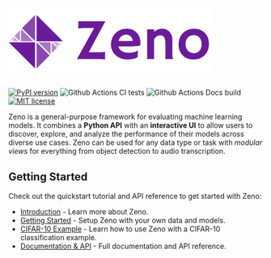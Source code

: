 <img src="./frontend/public/zeno.png" width="400px"/>

[![PyPI version](https://badge.fury.io/py/zenoml.svg)](https://badge.fury.io/py/zenoml)
![Github Actions CI tests](https://github.com/zeno-ml/zeno/actions/workflows/test.yml/badge.svg)
![Github Actions Docs build](https://github.com/zeno-ml/zenoml.com/actions/workflows/docs.yml/badge.svg)
[![MIT license](https://img.shields.io/badge/License-MIT-blue.svg)](https://lbesson.mit-license.org/)

Zeno is a general-purpose framework for evaluating machine learning models.
It combines a **Python API** with an **interactive UI** to allow users to discover, explore, and analyze the performance of their models across diverse use cases.
Zeno can be used for any data type or task with _modular views_ for everything from object detection to audio transcription.

## Getting Started

Check out the quickstart tutorial and API reference to get started with Zeno:

- [Introduction](http://zenoml.com/docs/intro/) - Learn more about Zeno.
- [Getting Started](http://zenoml.com/docs/intro/get_started) - Setup Zeno with your own data and models.
- [CIFAR-10 Example](http://zenoml.com/docs/intro/cifar) - Learn how to use Zeno with a CIFAR-10 classification example.
- [Documentation & API](http://zenoml.com/docs/intro/) - Full documentation and API reference.
